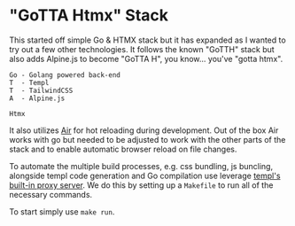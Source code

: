 # "GoTTA Htmx" Stack

This started off simple Go & HTMX stack but it has expanded as I wanted to try out a few other technologies.
It follows the known "GoTTH" stack but also adds Alpine.js to become "GoTTA H", you know... you've "gotta htmx".

```plain
Go - Golang powered back-end
T  - Templ
T  - TailwindCSS
A  - Alpine.js

Htmx
```

It also utilizes [Air](https://github.com/air-verse/air?tab=readme-ov-file) for hot reloading during development. Out of the box Air works with go but needed to be adjusted to work with the other parts of the stack and to enable automatic browser reload on file changes.

To automate the multiple build processes, e.g. css bundling, js buncling, alongside templ code generation and Go compilation use leverage [templ's built-in proxy server](https://templ.guide/developer-tools/live-reload-with-other-tools/#templ-watch-mode). We do this by setting up a `Makefile` to run all of the necessary commands.

To start simply use `make run`.
